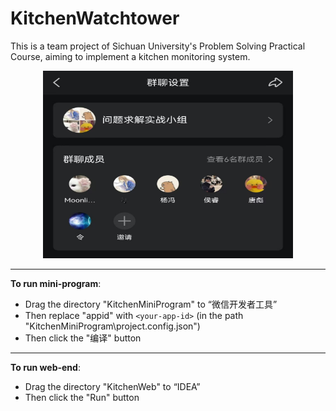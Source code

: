 # KitchenWatchtower

This is a team project of Sichuan University's Problem Solving Practical Course, aiming to implement a kitchen monitoring system.

<div align=center>
<img src=page/Composition.jpg width=400 height = 300/>
</div>

---

**To run mini-program**:

- Drag the directory "KitchenMiniProgram" to “微信开发者工具”
- Then replace "appid" with `<your-app-id>` (in the path "KitchenMiniProgram\project.config.json")
- Then click the "编译" button

---

**To run web-end**:

- Drag the directory "KitchenWeb" to “IDEA”
- Then click the "Run" button